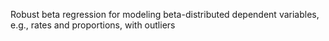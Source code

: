 
Robust beta regression for modeling beta-distributed dependent variables, e.g., rates and proportions, with outliers 
